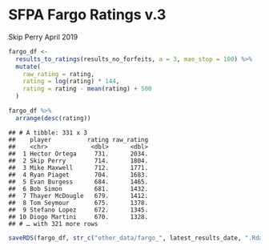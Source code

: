 SFPA Fargo Ratings v.3
================
Skip Perry
April 2019

``` r
fargo_df <- 
  results_to_ratings(results_no_forfeits, a = 3, mae_stop = 100) %>% 
  mutate(
    raw_rating = rating,
    rating = log(rating) * 144,
    rating = rating - mean(rating) + 500
  )
```

``` r
fargo_df %>% 
  arrange(desc(rating))
```

    ## # A tibble: 331 x 3
    ##    player          rating raw_rating
    ##    <chr>            <dbl>      <dbl>
    ##  1 Hector Ortega     731.      2034.
    ##  2 Skip Perry        714.      1804.
    ##  3 Mike Maxwell      712.      1771.
    ##  4 Ryan Piaget       704.      1683.
    ##  5 Evan Burgess      684.      1465.
    ##  6 Bob Simon         681.      1432.
    ##  7 Thayer McDougle   679.      1412.
    ##  8 Tom Seymour       675.      1378.
    ##  9 Stefano Lopez     672.      1345.
    ## 10 Diogo Martini     670.      1328.
    ## # … with 321 more rows

``` r
saveRDS(fargo_df, str_c("other_data/fargo_", latest_results_date, ".Rdata"))
```

